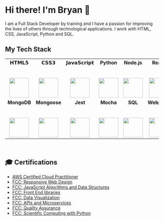 # Hi there! I'm Bryan :wave:

I am a Full Stack Developer by training and I have a passion for improving the lives of others through technological applications. I work with HTML, CSS, JavaScript, Python and SQL.

## My Tech Stack

<table style='border:none'>
  <tbody>
    <tr valign="top">
      <td width="12%" align="center">
        <span>𝗛𝗧𝗠𝗟𝟱</span><br><br><br>
        <img height="64px" src="https://cdn.svgporn.com/logos/html-5.svg">
      </td>
      <td width="12%" align="center">
        <span>𝗖𝗦𝗦𝟯</span><br><br><br>
        <img height="64px" src="https://cdn.svgporn.com/logos/css-3.svg">
      </td>
      <td width="12%" align="center">
        <span>𝗝𝗮𝘃𝗮𝗦𝗰𝗿𝗶𝗽𝘁</span><br><br><br>
        <img height="64px" src="https://cdn.svgporn.com/logos/javascript.svg">
      </td>
      <td width="12%" align="center">
        <span><b>Python</b></span><br><br><br>
        <img height="64px" src="https://cdn.svgporn.com/logos/python.svg">
      </td>
      <td width="12%" align="center">
          <span><b>Node.js</b></span><br><br><br>
          <img height="64px" src="https://cdn.svgporn.com/logos/nodejs-icon.svg">
      </td>
      <td width="12%" align="center">
          <span><b>React</b></span><br><br><br>
          <img height="64px" src="https://cdn.svgporn.com/logos/react.svg">
      </td>
      <td width="12%" align="center">
          <span><b>Redux</b></span><br><br><br>
          <img height="64px" src="https://cdn.svgporn.com/logos/redux.svg">
      </td>
      <td width="12%" align="center">
          <span><b>Express</b></span><br><br><br>
          <img height="64px" src="https://cdn.svgporn.com/logos/express.svg">
      </td>
    </tr>
    <tr valign="top">
        <td width="12%" align="center">
            <span><b>MongoDB</b></span><br><br><br>
            <img height="64px" src="https://cdn.svgporn.com/logos/mongodb.svg">
        </td>
        <td width="12%" align="center">
            <span><b>Mongoose</b></span><br><br><br>
            <img height="64px" src="https://cdn.freebiesupply.com/logos/large/2x/mongoose-1-logo-png-transparent.png">
        </td>
        <td width="12%" align="center">
            <span><b>Jest</b></span><br><br><br>
            <img height="64px" src="https://cdn.svgporn.com/logos/jest.svg">
        </td>
        <td width="12%" align="center">
            <span><b>Mocha</b></span><br><br><br>
            <img height="64px" src="https://cdn.svgporn.com/logos/mocha.svg">
        </td>
        <td width="12%" align="center">
            <span><b>SQL</b></span><br><br><br>
            <img height="64px" src="https://cdn.svgporn.com/logos/mysql.svg">
        </td>
        <td width="12%" align="center">
            <span><b>Webpack</b></span><br><br><br>
            <img height="64px" src="https://cdn.svgporn.com/logos/webpack.svg">
        </td>
        <td width="12%" align="center">
            <span><b>Git</b></span><br><br><br>
            <img height="64px" src="https://cdn.svgporn.com/logos/git-icon.svg">
        </td>
        <td width="12%" align="center">
            <span><b>Npm</b></span><br><br><br>
            <img height="64px" src="https://cdn.svgporn.com/logos/npm.svg">
        </td>
    </tr>
  </tbody>
</table>

<br>

## **:mortar_board: Certifications**
- [AWS Certified Cloud Practitioner](https://www.youracclaim.com/badges/11032191-e95c-4e48-ac06-9ad6c8f58092)
- [FCC: Responsive Web Design](https://www.freecodecamp.org/certification/wongb/responsive-web-design)
- [FCC: JavaScript Algorithms and Data Structures](https://www.freecodecamp.org/certification/wongb/javascript-algorithms-and-data-structures)
- [FCC: Front End libraries](https://www.freecodecamp.org/certification/wongb/front-end-libraries)
- [FCC: Data Visualization](https://www.freecodecamp.org/certification/wongb/data-visualization)
- [FCC: APIs and Microservices](https://www.freecodecamp.org/certification/wongb/apis-and-microservices)
- [FCC: Quality Assurance](https://www.freecodecamp.org/certification/wongb/quality-assurance-v7)
- [FCC: Scientific Computing with Python](https://www.freecodecamp.org/certification/wongb/scientific-computing-with-python-v7)

<br><br>